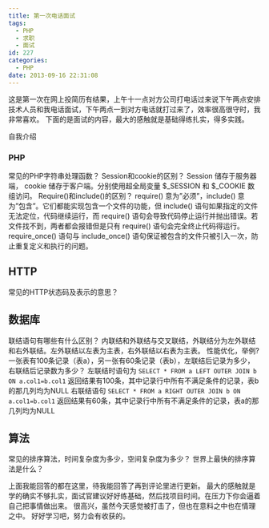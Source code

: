 ```yaml
---
title: 第一次电话面试
tags:
  - PHP
  - 求职
  - 面试
id: 227
categories:
  - PHP
date: 2013-09-16 22:31:08
---
```


这是第一次在网上投简历有结果，上午十一点对方公司打电话过来说下午两点安排技术人员和我电话面试，下午两点一到对方电话就打过来了，效率很高很守时，我非常喜欢。
下面的是面试的内容，最大的感触就是基础得练扎实，得多实践。

自我介绍
### PHP
常见的PHP字符串处理函数？
Session和cookie的区别？
Session 储存于服务器端， cookie 储存于客户端。分别使用超全局变量 $_SESSION 和 $_COOKIE 数组访问。
Require()和include()的区别？
require() 意为”必须”，include() 意为”包含”。它们都能实现包含一个文件的功能，但
include() 语句如果指定的文件无法定位，代码继续运行，而 require() 语句会导致代码停止运行并抛出错误。若文件找不到，两者都会报错但是只有 require() 语句会完全终止代码得运行。require_once() 语句与 include_once() 语句保证被包含的文件只被引入一次，防止重复定义和执行的问题。

## HTTP
常见的HTTP状态码及表示的意思？

## 数据库
联结语句有哪些有什么区别？
内联结和外联结与交叉联结，外联结分为左外联结和右外联结。左外联结以左表为主表，右外联结以右表为主表。
性能优化，举例?
一张表有100条记录（表a），另一张有60条记录（表b），左联结后记录为多少，右联结后记录数为多少？
左联结时语句为 
`SELECT *
FROM a LEFT OUTER JOIN b
ON a.col1=b.col1`
返回结果有100条，其中记录行中所有不满足条件的记录，表b的那几列均为NULL
右联结语句
`SELECT *
FROM a RIGHT OUTER JOIN b
ON a.col1=b.col1`
返回结果有60条，其中记录行中所有不满足条件的记录，表a的那几列均为NULL

## 算法
常见的排序算法，时间复杂度为多少，空间复杂度为多少？
世界上最快的排序算法是什么？

上面我能回答的都在这里，待我能回答了再到评论里进行更新。
最大的感触就是学的确实不够扎实，面试官建议好好练基础，然后找项目时间。在压力下你会逼着自己把事情做出来。
很高兴，虽然今天感觉被打击了，但也在意料之中也在情理之中。
好好学习吧，努力会有收获的。